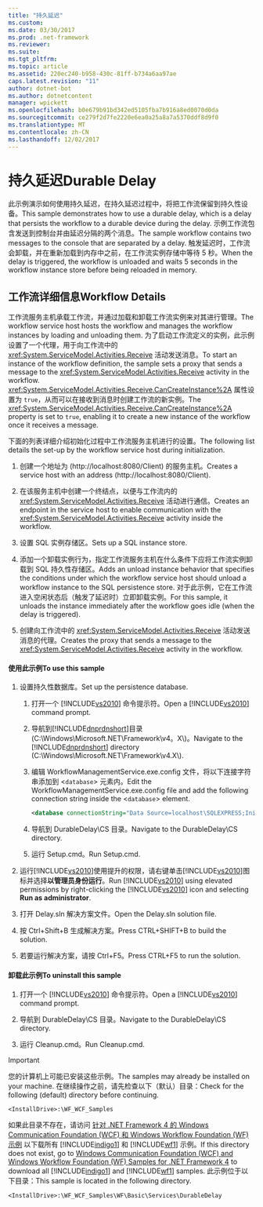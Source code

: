 ```yaml
---
title: "持久延迟"
ms.custom: 
ms.date: 03/30/2017
ms.prod: .net-framework
ms.reviewer: 
ms.suite: 
ms.tgt_pltfrm: 
ms.topic: article
ms.assetid: 220ec240-b958-430c-81ff-b734a6aa97ae
caps.latest.revision: "11"
author: dotnet-bot
ms.author: dotnetcontent
manager: wpickett
ms.openlocfilehash: b0e679b91bd342ed5105fba7b916a8ed0070d0da
ms.sourcegitcommit: ce279f2d7fe2220e6ea0a25a8a7a5370ddf8d9f0
ms.translationtype: MT
ms.contentlocale: zh-CN
ms.lasthandoff: 12/02/2017
---
```

# <a name="durable-delay"></a><span data-ttu-id="faebb-102">持久延迟</span><span class="sxs-lookup"><span data-stu-id="faebb-102">Durable Delay</span></span>
<span data-ttu-id="faebb-103">此示例演示如何使用持久延迟，在持久延迟过程中，将把工作流保留到持久性设备。</span><span class="sxs-lookup"><span data-stu-id="faebb-103">This sample demonstrates how to use a durable delay, which is a delay that persists the workflow to a durable device during the delay.</span></span> <span data-ttu-id="faebb-104">示例工作流包含发送到控制台并由延迟分隔的两个消息。</span><span class="sxs-lookup"><span data-stu-id="faebb-104">The sample workflow contains two messages to the console that are separated by a delay.</span></span> <span data-ttu-id="faebb-105">触发延迟时，工作流会卸载，并在重新加载到内存中之前，在工作流实例存储中等待 5 秒。</span><span class="sxs-lookup"><span data-stu-id="faebb-105">When the delay is triggered, the workflow is unloaded and waits 5 seconds in the workflow instance store before being reloaded in memory.</span></span>  
  
## <a name="workflow-details"></a><span data-ttu-id="faebb-106">工作流详细信息</span><span class="sxs-lookup"><span data-stu-id="faebb-106">Workflow Details</span></span>  
 <span data-ttu-id="faebb-107">工作流服务主机承载工作流，并通过加载和卸载工作流实例来对其进行管理。</span><span class="sxs-lookup"><span data-stu-id="faebb-107">The workflow service host hosts the workflow and manages the workflow instances by loading and unloading them.</span></span> <span data-ttu-id="faebb-108">为了启动工作流定义的实例，此示例设置了一个代理，用于向工作流中的 <xref:System.ServiceModel.Activities.Receive> 活动发送消息。</span><span class="sxs-lookup"><span data-stu-id="faebb-108">To start an instance of the workflow definition, the sample sets a proxy that sends a message to the <xref:System.ServiceModel.Activities.Receive> activity in the workflow.</span></span> <span data-ttu-id="faebb-109"><xref:System.ServiceModel.Activities.Receive.CanCreateInstance%2A> 属性设置为 `true`，从而可以在接收到消息时创建工作流的新实例。</span><span class="sxs-lookup"><span data-stu-id="faebb-109">The <xref:System.ServiceModel.Activities.Receive.CanCreateInstance%2A> property is set to `true`, enabling it to create a new instance of the workflow once it receives a message.</span></span>  
  
 <span data-ttu-id="faebb-110">下面的列表详细介绍初始化过程中工作流服务主机进行的设置。</span><span class="sxs-lookup"><span data-stu-id="faebb-110">The following list details the set-up by the workflow service host during initialization.</span></span>  
  
1.  <span data-ttu-id="faebb-111">创建一个地址为 (http://localhost:8080/Client) 的服务主机。</span><span class="sxs-lookup"><span data-stu-id="faebb-111">Creates a service host with an address (http://localhost:8080/Client).</span></span>  
  
2.  <span data-ttu-id="faebb-112">在该服务主机中创建一个终结点，以便与工作流内的 <xref:System.ServiceModel.Activities.Receive> 活动进行通信。</span><span class="sxs-lookup"><span data-stu-id="faebb-112">Creates an endpoint in the service host to enable communication with the <xref:System.ServiceModel.Activities.Receive> activity inside the workflow.</span></span>  
  
3.  <span data-ttu-id="faebb-113">设置 SQL 实例存储区。</span><span class="sxs-lookup"><span data-stu-id="faebb-113">Sets up a SQL instance store.</span></span>  
  
4.  <span data-ttu-id="faebb-114">添加一个卸载实例行为，指定工作流服务主机在什么条件下应将工作流实例卸载到 SQL 持久性存储区。</span><span class="sxs-lookup"><span data-stu-id="faebb-114">Adds an unload instance behavior that specifies the conditions under which the workflow service host should unload a workflow instance to the SQL persistence store.</span></span> <span data-ttu-id="faebb-115">对于此示例，它在工作流进入空闲状态后（触发了延迟时）立即卸载实例。</span><span class="sxs-lookup"><span data-stu-id="faebb-115">For this sample, it unloads the instance immediately after the workflow goes idle (when the delay is triggered).</span></span>  
  
5.  <span data-ttu-id="faebb-116">创建向工作流中的 <xref:System.ServiceModel.Activities.Receive> 活动发送消息的代理。</span><span class="sxs-lookup"><span data-stu-id="faebb-116">Creates the proxy that sends a message to the <xref:System.ServiceModel.Activities.Receive> activity in the workflow.</span></span>  
  
#### <a name="to-use-this-sample"></a><span data-ttu-id="faebb-117">使用此示例</span><span class="sxs-lookup"><span data-stu-id="faebb-117">To use this sample</span></span>  
  
1.  <span data-ttu-id="faebb-118">设置持久性数据库。</span><span class="sxs-lookup"><span data-stu-id="faebb-118">Set up the persistence database.</span></span>  
  
    1.  <span data-ttu-id="faebb-119">打开一个 [!INCLUDE[vs2010](../../../../includes/vs2010-md.md)] 命令提示符。</span><span class="sxs-lookup"><span data-stu-id="faebb-119">Open a [!INCLUDE[vs2010](../../../../includes/vs2010-md.md)] command prompt.</span></span>  
  
    2.  <span data-ttu-id="faebb-120">导航到[!INCLUDE[dnprdnshort](../../../../includes/dnprdnshort-md.md)]目录 (C:\Windows\Microsoft.NET\Framework\v4。X\\)。</span><span class="sxs-lookup"><span data-stu-id="faebb-120">Navigate to the [!INCLUDE[dnprdnshort](../../../../includes/dnprdnshort-md.md)] directory (C:\Windows\Microsoft.NET\Framework\v4.X\\).</span></span>  
  
    3.  <span data-ttu-id="faebb-121">编辑 WorkflowManagementService.exe.config 文件，将以下连接字符串添加到 <`database`> 元素内。</span><span class="sxs-lookup"><span data-stu-id="faebb-121">Edit the WorkflowManagementService.exe.config file and add the following connection string inside the <`database`> element.</span></span>  
  
        ```xml  
        <database connectionString="Data Source=localhost\SQLEXPRESS;Initial Catalog=DefaultSampleStore;Integrated Security=True;Asynchronous Processing=True" />  
        ```  
  
    4.  <span data-ttu-id="faebb-122">导航到 DurableDelay\CS 目录。</span><span class="sxs-lookup"><span data-stu-id="faebb-122">Navigate to the DurableDelay\CS directory.</span></span>  
  
    5.  <span data-ttu-id="faebb-123">运行 Setup.cmd。</span><span class="sxs-lookup"><span data-stu-id="faebb-123">Run Setup.cmd.</span></span>  
  
2.  <span data-ttu-id="faebb-124">运行[!INCLUDE[vs2010](../../../../includes/vs2010-md.md)]使用提升的权限，请右键单击[!INCLUDE[vs2010](../../../../includes/vs2010-md.md)]图标并选择**以管理员身份运行**。</span><span class="sxs-lookup"><span data-stu-id="faebb-124">Run [!INCLUDE[vs2010](../../../../includes/vs2010-md.md)] using elevated permissions by right-clicking the [!INCLUDE[vs2010](../../../../includes/vs2010-md.md)] icon and selecting **Run as administrator**.</span></span>  
  
3.  <span data-ttu-id="faebb-125">打开 Delay.sln 解决方案文件。</span><span class="sxs-lookup"><span data-stu-id="faebb-125">Open the Delay.sln solution file.</span></span>  
  
4.  <span data-ttu-id="faebb-126">按 Ctrl+Shift+B 生成解决方案。</span><span class="sxs-lookup"><span data-stu-id="faebb-126">Press CTRL+SHIFT+B to build the solution.</span></span>  
  
5.  <span data-ttu-id="faebb-127">若要运行解决方案，请按 Ctrl+F5。</span><span class="sxs-lookup"><span data-stu-id="faebb-127">Press CTRL+F5 to run the solution.</span></span>  
  
#### <a name="to-uninstall-this-sample"></a><span data-ttu-id="faebb-128">卸载此示例</span><span class="sxs-lookup"><span data-stu-id="faebb-128">To uninstall this sample</span></span>  
  
1.  <span data-ttu-id="faebb-129">打开一个 [!INCLUDE[vs2010](../../../../includes/vs2010-md.md)] 命令提示符。</span><span class="sxs-lookup"><span data-stu-id="faebb-129">Open a [!INCLUDE[vs2010](../../../../includes/vs2010-md.md)] command prompt.</span></span>  
  
2.  <span data-ttu-id="faebb-130">导航到 DurableDelay\CS 目录。</span><span class="sxs-lookup"><span data-stu-id="faebb-130">Navigate to the DurableDelay\CS directory.</span></span>  
  
3.  <span data-ttu-id="faebb-131">运行 Cleanup.cmd。</span><span class="sxs-lookup"><span data-stu-id="faebb-131">Run Cleanup.cmd.</span></span>  
  
> [!IMPORTANT]
>  <span data-ttu-id="faebb-132">您的计算机上可能已安装这些示例。</span><span class="sxs-lookup"><span data-stu-id="faebb-132">The samples may already be installed on your machine.</span></span> <span data-ttu-id="faebb-133">在继续操作之前，请先检查以下（默认）目录：</span><span class="sxs-lookup"><span data-stu-id="faebb-133">Check for the following (default) directory before continuing.</span></span>  
>   
>  `<InstallDrive>:\WF_WCF_Samples`  
>   
>  <span data-ttu-id="faebb-134">如果此目录不存在，请访问 [针对 .NET Framework 4 的 Windows Communication Foundation (WCF) 和 Windows Workflow Foundation (WF) 示例](http://go.microsoft.com/fwlink/?LinkId=150780) 以下载所有 [!INCLUDE[indigo1](../../../../includes/indigo1-md.md)] 和 [!INCLUDE[wf1](../../../../includes/wf1-md.md)] 示例。</span><span class="sxs-lookup"><span data-stu-id="faebb-134">If this directory does not exist, go to [Windows Communication Foundation (WCF) and Windows Workflow Foundation (WF) Samples for .NET Framework 4](http://go.microsoft.com/fwlink/?LinkId=150780) to download all [!INCLUDE[indigo1](../../../../includes/indigo1-md.md)] and [!INCLUDE[wf1](../../../../includes/wf1-md.md)] samples.</span></span> <span data-ttu-id="faebb-135">此示例位于以下目录：</span><span class="sxs-lookup"><span data-stu-id="faebb-135">This sample is located in the following directory.</span></span>  
>   
>  `<InstallDrive>:\WF_WCF_Samples\WF\Basic\Services\DurableDelay`